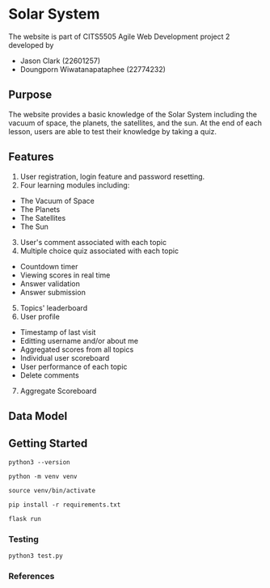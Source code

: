 # Solar System

The website is part of CITS5505 Agile Web Development project 2 developed by
- Jason Clark (22601257)
- Doungporn Wiwatanapataphee (22774232)

## Purpose

The website provides a basic knowledge of the Solar System including the vacuum of space, the planets, the satellites, and the sun. At the end of each lesson, users are able to test their knowledge by taking a quiz.

## Features

1. User registration, login feature and password resetting.
2. Four learning modules including:
  - The Vacuum of Space
  - The Planets
  - The Satellites
  - The Sun
3. User's comment associated with each topic
4. Multiple choice quiz associated with each topic
  - Countdown timer
  - Viewing scores in real time
  - Answer validation
  - Answer submission
5. Topics' leaderboard
6. User profile
  - Timestamp of last visit
  - Editting username and/or about me
  - Aggregated scores from all topics
  - Individual user scoreboard
  - User performance of each topic
  - Delete comments
7. Aggregate Scoreboard

## Data Model



## Getting Started


```
python3 --version
```


```
python -m venv venv
```


```
source venv/bin/activate
```

```
pip install -r requirements.txt
```

```
flask run
```


### Testing

```
python3 test.py
```

### References
